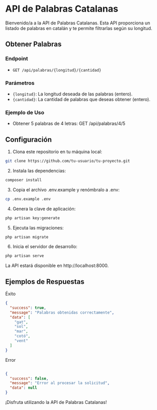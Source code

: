 # API de Palabras Catalanas

Bienvenido/a a la API de Palabras Catalanas. Esta API proporciona un listado de palabras en catalán y te permite filtrarlas según su longitud.

## Obtener Palabras

### Endpoint

- `GET /api/palabras/{longitud}/{cantidad}`

### Parámetros

- `{longitud}`: La longitud deseada de las palabras (entero).
- `{cantidad}`: La cantidad de palabras que deseas obtener (entero).

### Ejemplo de Uso

- Obtener 5 palabras de 4 letras:
GET /api/palabras/4/5

## Configuración

1. Clona este repositorio en tu máquina local:

 ```bash
 git clone https://github.com/tu-usuario/tu-proyecto.git
 ```
2. Instala las dependencias:

```bash
composer install
```
3. Copia el archivo .env.example y renómbralo a .env:

```bash
cp .env.example .env
```
4. Genera la clave de aplicación:

```bash
php artisan key:generate
```

5. Ejecuta las migraciones:

```bash
php artisan migrate
```

6. Inicia el servidor de desarrollo:

```bash
php artisan serve
```

La API estará disponible en http://localhost:8000.

## Ejemplos de Respuestas

Éxito
```json
{
  "success": true,
  "message": "Palabras obtenidas correctamente",
  "data": [
    "gat",
    "sol",
    "mar",
    "cotó",
    "vent"
  ]
}
```
Error
```json

{
  "success": false,
  "message": "Error al procesar la solicitud",
  "data": null
}
```

¡Disfruta utilizando la API de Palabras Catalanas!